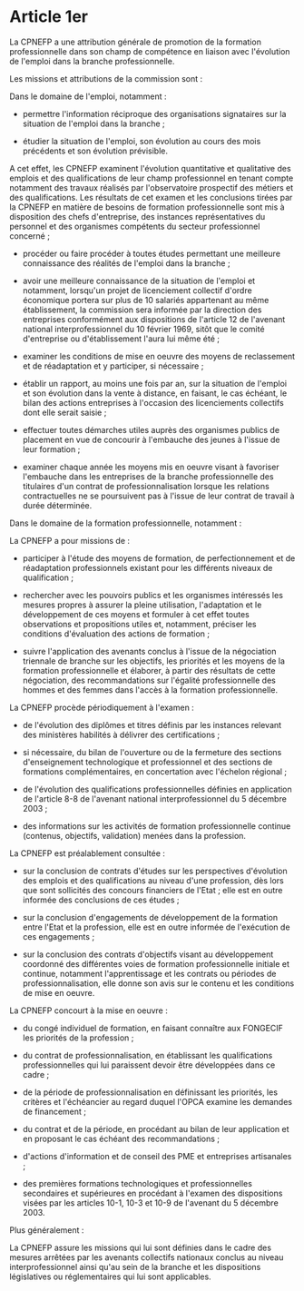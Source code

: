 # Article 1er

  
 La CPNEFP a une attribution générale de promotion de la formation professionnelle dans son champ de compétence en liaison avec l'évolution de l'emploi dans la branche professionnelle.  
  
 Les missions et attributions de la commission sont :  
  
 Dans le domaine de l'emploi, notamment :  
  
 - permettre l'information réciproque des organisations signataires sur la situation de l'emploi dans la branche ;  
  
 - étudier la situation de l'emploi, son évolution au cours des mois précédents et son évolution prévisible.  
  
 A cet effet, les CPNEFP examinent l'évolution quantitative et qualitative des emplois et des qualifications de leur champ professionnel en tenant compte notamment des travaux réalisés par l'observatoire prospectif des métiers et des qualifications. Les résultats de cet examen et les conclusions tirées par la CPNEFP en matière de besoins de formation professionnelle sont mis à disposition des chefs d'entreprise, des instances représentatives du personnel et des organismes compétents du secteur professionnel concerné ;  
  
 - procéder ou faire procéder à toutes études permettant une meilleure connaissance des réalités de l'emploi dans la branche ;  
  
 - avoir une meilleure connaissance de la situation de l'emploi et notamment, lorsqu'un projet de licenciement collectif d'ordre économique portera sur plus de 10 salariés appartenant au même établissement, la commission sera informée par la direction des entreprises conformément aux dispositions de l'article 12 de l'avenant national interprofessionnel du 10 février 1969, sitôt que le comité d'entreprise ou d'établissement l'aura lui même été ;  
  
 - examiner les conditions de mise en oeuvre des moyens de reclassement et de réadaptation et y participer, si nécessaire ;  
  
 - établir un rapport, au moins une fois par an, sur la situation de l'emploi et son évolution dans la vente à distance, en faisant, le cas échéant, le bilan des actions entreprises à l'occasion des licenciements collectifs dont elle serait saisie ;  
  
 - effectuer toutes démarches utiles auprès des organismes publics de placement en vue de concourir à l'embauche des jeunes à l'issue de leur formation ;  
  
 - examiner chaque année les moyens mis en oeuvre visant à favoriser l'embauche dans les entreprises de la branche professionnelle des titulaires d'un contrat de professionnalisation lorsque les relations contractuelles ne se poursuivent pas à l'issue de leur contrat de travail à durée déterminée.  
  
 Dans le domaine de la formation professionnelle, notamment :  
  
 La CPNEFP a pour missions de :  
  
 - participer à l'étude des moyens de formation, de perfectionnement et de réadaptation professionnels existant pour les différents niveaux de qualification ;  
  
 - rechercher avec les pouvoirs publics et les organismes intéressés les mesures propres à assurer la pleine utilisation, l'adaptation et le développement de ces moyens et formuler à cet effet toutes observations et propositions utiles et, notamment, préciser les conditions d'évaluation des actions de formation ;  
  
 - suivre l'application des avenants conclus à l'issue de la négociation triennale de branche sur les objectifs, les priorités et les moyens de la formation professionnelle et élaborer, à partir des résultats de cette négociation, des recommandations sur l'égalité professionnelle des hommes et des femmes dans l'accès à la formation professionnelle.  
  
 La CPNEFP procède périodiquement à l'examen :  
  
 - de l'évolution des diplômes et titres définis par les instances relevant des ministères habilités à délivrer des certifications ;  
  
 - si nécessaire, du bilan de l'ouverture ou de la fermeture des sections d'enseignement technologique et professionnel et des sections de formations complémentaires, en concertation avec l'échelon régional ;  
  
 - de l'évolution des qualifications professionnelles définies en application de l'article 8-8 de l'avenant national interprofessionnel du 5 décembre 2003 ;  
  
 - des informations sur les activités de formation professionnelle continue (contenus, objectifs, validation) menées dans la profession.  
  
 La CPNEFP est préalablement consultée :  
  
 - sur la conclusion de contrats d'études sur les perspectives d'évolution des emplois et des qualifications au niveau d'une profession, dès lors que sont sollicités des concours financiers de l'Etat ; elle est en outre informée des conclusions de ces études ;  
  
 - sur la conclusion d'engagements de développement de la formation entre l'Etat et la profession, elle est en outre informée de l'exécution de ces engagements ;  
  
 - sur la conclusion des contrats d'objectifs visant au développement coordonné des différentes voies de formation professionnelle initiale et continue, notamment l'apprentissage et les contrats ou périodes de professionnalisation, elle donne son avis sur le contenu et les conditions de mise en oeuvre.  
  
 La CPNEFP concourt à la mise en oeuvre :  
  
 - du congé individuel de formation, en faisant connaître aux FONGECIF les priorités de la profession ;  
  
 - du contrat de professionnalisation, en établissant les qualifications professionnelles qui lui paraissent devoir être développées dans ce cadre ;  
  
 - de la période de professionnalisation en définissant les priorités, les critères et l'échéancier au regard duquel l'OPCA examine les demandes de financement ;  
  
 - du contrat et de la période, en procédant au bilan de leur application et en proposant le cas échéant des recommandations ;  
  
 - d'actions d'information et de conseil des PME et entreprises artisanales ;  
  
 - des premières formations technologiques et professionnelles secondaires et supérieures en procédant à l'examen des dispositions visées par les articles 10-1, 10-3 et 10-9 de l'avenant du 5 décembre 2003.  
  
 Plus généralement :  
  
 La CPNEFP assure les missions qui lui sont définies dans le cadre des mesures arrêtées par les avenants collectifs nationaux conclus au niveau interprofessionnel ainsi qu'au sein de la branche et les dispositions législatives ou réglementaires qui lui sont applicables.  
  
